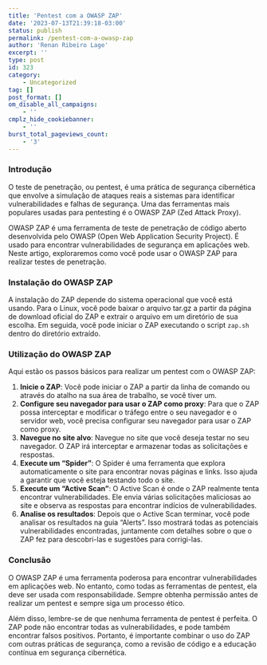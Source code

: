 ```yaml
---
title: 'Pentest com a OWASP ZAP'
date: '2023-07-13T21:39:18-03:00'
status: publish
permalink: /pentest-com-a-owasp-zap
author: 'Renan Ribeiro Lage'
excerpt: ''
type: post
id: 323
category:
    - Uncategorized
tag: []
post_format: []
om_disable_all_campaigns:
    - ''
cmplz_hide_cookiebanner:
    - ''
burst_total_pageviews_count:
    - '3'
---
```

### Introdução

O teste de penetração, ou pentest, é uma prática de segurança cibernética que envolve a simulação de ataques reais a sistemas para identificar vulnerabilidades e falhas de segurança. Uma das ferramentas mais populares usadas para pentesting é o OWASP ZAP (Zed Attack Proxy).

OWASP ZAP é uma ferramenta de teste de penetração de código aberto desenvolvida pelo OWASP (Open Web Application Security Project). É usado para encontrar vulnerabilidades de segurança em aplicações web. Neste artigo, exploraremos como você pode usar o OWASP ZAP para realizar testes de penetração.

### Instalação do OWASP ZAP

A instalação do ZAP depende do sistema operacional que você está usando. Para o Linux, você pode baixar o arquivo tar.gz a partir da página de download oficial do ZAP e extrair o arquivo em um diretório de sua escolha. Em seguida, você pode iniciar o ZAP executando o script `zap.sh` dentro do diretório extraído.

### Utilização do OWASP ZAP

Aqui estão os passos básicos para realizar um pentest com o OWASP ZAP:

1. **Inicie o ZAP**: Você pode iniciar o ZAP a partir da linha de comando ou através do atalho na sua área de trabalho, se você tiver um.
2. **Configure seu navegador para usar o ZAP como proxy**: Para que o ZAP possa interceptar e modificar o tráfego entre o seu navegador e o servidor web, você precisa configurar seu navegador para usar o ZAP como proxy.
3. **Navegue no site alvo**: Navegue no site que você deseja testar no seu navegador. O ZAP irá interceptar e armazenar todas as solicitações e respostas.
4. **Execute um “Spider”**: O Spider é uma ferramenta que explora automaticamente o site para encontrar novas páginas e links. Isso ajuda a garantir que você esteja testando todo o site.
5. **Execute um “Active Scan”**: O Active Scan é onde o ZAP realmente tenta encontrar vulnerabilidades. Ele envia várias solicitações maliciosas ao site e observa as respostas para encontrar indícios de vulnerabilidades.
6. **Analise os resultados**: Depois que o Active Scan terminar, você pode analisar os resultados na guia “Alerts”. Isso mostrará todas as potenciais vulnerabilidades encontradas, juntamente com detalhes sobre o que o ZAP fez para descobri-las e sugestões para corrigi-las.

### Conclusão

O OWASP ZAP é uma ferramenta poderosa para encontrar vulnerabilidades em aplicações web. No entanto, como todas as ferramentas de pentest, ela deve ser usada com responsabilidade. Sempre obtenha permissão antes de realizar um pentest e sempre siga um processo ético.

Além disso, lembre-se de que nenhuma ferramenta de pentest é perfeita. O ZAP pode não encontrar todas as vulnerabilidades, e pode também encontrar falsos positivos. Portanto, é importante combinar o uso do ZAP com outras práticas de segurança, como a revisão de código e a educação contínua em segurança cibernética.